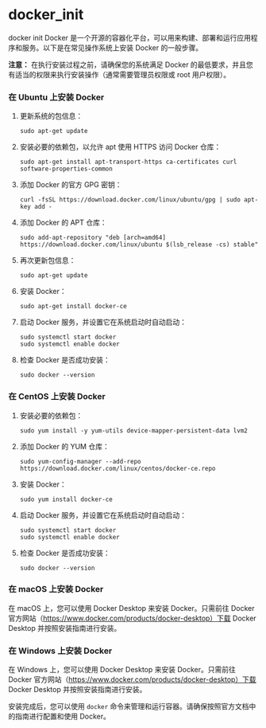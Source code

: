# docker_init
docker init
Docker 是一个开源的容器化平台，可以用来构建、部署和运行应用程序和服务。以下是在常见操作系统上安装 Docker 的一般步骤。

**注意：** 在执行安装过程之前，请确保您的系统满足 Docker 的最低要求，并且您有适当的权限来执行安装操作（通常需要管理员权限或 root 用户权限）。

### 在 Ubuntu 上安装 Docker

1. 更新系统的包信息：

   ```
   sudo apt-get update
   ```

2. 安装必要的依赖包，以允许 apt 使用 HTTPS 访问 Docker 仓库：

   ```
   sudo apt-get install apt-transport-https ca-certificates curl software-properties-common
   ```

3. 添加 Docker 的官方 GPG 密钥：

   ```
   curl -fsSL https://download.docker.com/linux/ubuntu/gpg | sudo apt-key add -
   ```

4. 添加 Docker 的 APT 仓库：

   ```
   sudo add-apt-repository "deb [arch=amd64] https://download.docker.com/linux/ubuntu $(lsb_release -cs) stable"
   ```

5. 再次更新包信息：

   ```
   sudo apt-get update
   ```

6. 安装 Docker：

   ```
   sudo apt-get install docker-ce
   ```

7. 启动 Docker 服务，并设置它在系统启动时自动启动：

   ```
   sudo systemctl start docker
   sudo systemctl enable docker
   ```

8. 检查 Docker 是否成功安装：

   ```
   sudo docker --version
   ```

### 在 CentOS 上安装 Docker

1. 安装必要的依赖包：

   ```
   sudo yum install -y yum-utils device-mapper-persistent-data lvm2
   ```

2. 添加 Docker 的 YUM 仓库：

   ```
   sudo yum-config-manager --add-repo https://download.docker.com/linux/centos/docker-ce.repo
   ```

3. 安装 Docker：

   ```
   sudo yum install docker-ce
   ```

4. 启动 Docker 服务，并设置它在系统启动时自动启动：

   ```
   sudo systemctl start docker
   sudo systemctl enable docker
   ```

5. 检查 Docker 是否成功安装：

   ```
   sudo docker --version
   ```

### 在 macOS 上安装 Docker

在 macOS 上，您可以使用 Docker Desktop 来安装 Docker。只需前往 Docker 官方网站（https://www.docker.com/products/docker-desktop）下载 Docker Desktop 并按照安装指南进行安装。

### 在 Windows 上安装 Docker

在 Windows 上，您可以使用 Docker Desktop 来安装 Docker。只需前往 Docker 官方网站（https://www.docker.com/products/docker-desktop）下载 Docker Desktop 并按照安装指南进行安装。

安装完成后，您可以使用 `docker` 命令来管理和运行容器。请确保按照官方文档中的指南进行配置和使用 Docker。
